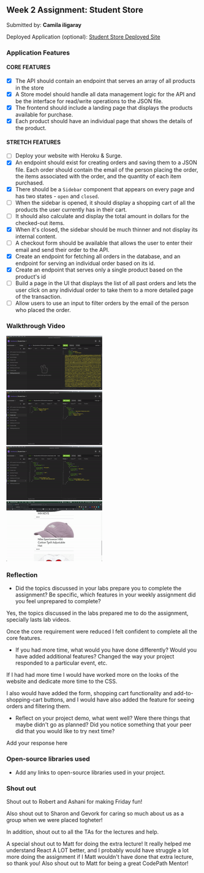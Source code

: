 ## Week 2 Assignment: Student Store

Submitted by: **Camila iligaray**

Deployed Application (optional): [Student Store Deployed Site](ADD_LINK_HERE)

### Application Features

#### CORE FEATURES

- [x] The API should contain an endpoint that serves an array of all products in the store
- [x] A Store model should handle all data management logic for the API and be the interface for read/write operations to the JSON file.
- [x] The frontend should include a landing page that displays the products available for purchase.
- [x] Each product should have an individual page that shows the details of the product.

#### STRETCH FEATURES

- [ ] Deploy your website with Heroku & Surge.
- [x] An endpoint should exist for creating orders and saving them to a JSON file. Each order should contain the email of the person placing the order, the items associated with the order, and the quantity of each item purchased.
- [x] There should be a `Sidebar` component that appears on every page and has two states - `open` and `closed`.
- [ ] When the sidebar is opened, it should display a shopping cart of all the products the user currently has in their cart.
- [ ] It should also calculate and display the total amount in dollars for the checked-out items.
- [x] When it's closed, the sidebar should be much thinner and not display its internal content.
- [ ] A checkout form should be available that allows the user to enter their email and send their order to the API.
- [x] Create an endpoint for fetching all orders in the database, and an endpoint for serving an individual order based on its id.
- [x] Create an endpoint that serves only a single product based on the product's id
- [ ] Build a page in the UI that displays the list of all past orders and lets the user click on any individual order to take them to a more detailed page of the transaction.
- [ ] Allow users to use an input to filter orders by the email of the person who placed the order.

### Walkthrough Video

<img src="/gifts/Insomnia_Products.gif" width=250><br>
<img src="/gifts/Insomnia_Users.gif" width=250><br>
<img src="/gifts/Insomnia_Orders.gif" width=250><br>
<img src="/gifts/Student_Store_Demo.gif" width=250><br>

### Reflection

- Did the topics discussed in your labs prepare you to complete the assignment? Be specific, which features in your weekly assignment did you feel unprepared to complete?

Yes, the topics discussed in the labs prepared me to do the assignment, specially lasts lab videos.

Once the core requirement were reduced I felt confident to complete all the core features.

- If you had more time, what would you have done differently? Would you have added additional features? Changed the way your project responded to a particular event, etc.

If I had had more time I would have worked more on the looks of the website and dedicate more time to the CSS.

I also would have added the form, shopping cart functionality and add-to-shopping-cart buttons, and I would have also added the feature for seeing orders and filtering them.

- Reflect on your project demo, what went well? Were there things that maybe didn't go as planned? Did you notice something that your peer did that you would like to try next time?

Add your response here

### Open-source libraries used

- Add any links to open-source libraries used in your project.

### Shout out

Shout out to Robert and Ashani for making Friday fun!

Also shout out to Sharon and Gevork for caring so much about us as a group when we were placed togheter!

In addition, shout out to all the TAs for the lectures and help.

A special shout out to Matt for doing the extra lecture! It really helped me understand React A LOT better, and I probably would have struggle a lot more doing the assignment if I Matt wouldn't have done that extra lecture, so thank you! Also shout out to Matt for being a great CodePath Mentor!

